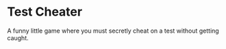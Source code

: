 # Test Cheater

A funny little game where you must secretly cheat on a test without getting caught.
